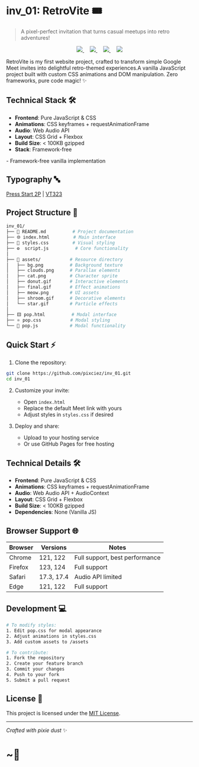 # inv_01:  RetroVite 🎟️ 
> A pixel-perfect invitation that turns casual meetups into retro adventures!

<p align="center">
    <a href="https://github.com/pixciez">
        <img src="https://img.shields.io/badge/First_Project-🎮-4169E1?style=flat&labelColor=1E90FF&logo=github&logoColor=white">
    </a>
    <span>&nbsp;&nbsp;&nbsp;</span>
    <a href="https://invitez.github.io/inv_01/">
        <img src="https://img.shields.io/badge/Try_RetroVite-FF4081?style=flat&labelColor=590084&logo=gamepad&logoColor=white">
    </a>
    <span>&nbsp;&nbsp;&nbsp;</span>
    <a href="https://opensource.org/licenses/MIT">
        <img src="https://img.shields.io/badge/License-MIT-00CC00?style=flat&labelColor=222&logo=open-source-initiative&logoColor=white">
    </a>
    <span>&nbsp;&nbsp;&nbsp;</span>
    <a href="https://github.com/pixciez">
        <img src="https://img.shields.io/badge/Made_with-♥-FF1493?style=flat&labelColor=FF69B4&logo=heart&logoColor=white">
    </a>
</p>


RetroVite is my first website project, crafted to transform simple Google Meet invites into delightful retro-themed experiences.A vanilla JavaScript project built with custom CSS animations and DOM manipulation. Zero frameworks, pure code magic! ✨

## Technical Stack 🛠️
- **Frontend**: Pure JavaScript & CSS
- **Animations**: CSS keyframes + requestAnimationFrame
- **Audio**: Web Audio API
- **Layout**: CSS Grid + Flexbox
- **Build Size**: < 100KB gzipped
- **Stack**: Framework-free


</div>
- Framework-free vanilla implementation

## Typography 🔤
[Press Start 2P](https://fonts.google.com/specimen/Press+Start+2P) | [VT323](https://fonts.google.com/specimen/VT323)

## Project Structure 📂
```bash
inv_01/
├── 📝 README.md          # Project documentation
├── 🌐 index.html         # Main interface
├── 🎨 styles.css         # Visual styling
├── ⚙️  script.js          # Core functionality
│
├── 📁 assets/           # Resource directory
│   ├── bg.png          # Background texture
│   ├── clouds.png      # Parallax elements
│   ├── cat.png         # Character sprite
│   ├── donut.gif       # Interactive elements
│   ├── final.gif       # Effect animations
│   ├── meow.png        # UI assets
│   ├── shroom.gif      # Decorative elements
│   └── star.gif        # Particle effects
│
├── 🟨 pop.html          # Modal interface
├── ⭐ pop.css           # Modal styling
└── 🔧 pop.js            # Modal functionality
```

## Quick Start ⚡
1. Clone the repository:
```bash
git clone https://github.com/pixciez/inv_01.git
cd inv_01
```

2. Customize your invite:
   - Open `index.html`
   - Replace the default Meet link with yours
   - Adjust styles in `styles.css` if desired

3. Deploy and share:
   - Upload to your hosting service
   - Or use GitHub Pages for free hosting

## Technical Details 🛠️
- **Frontend**: Pure JavaScript & CSS
- **Animations**: CSS keyframes + requestAnimationFrame
- **Audio**: Web Audio API + AudioContext
- **Layout**: CSS Grid + Flexbox
- **Build Size**: < 100KB gzipped
- **Dependencies**: None (Vanilla JS)

## Browser Support 🌐
| Browser | Versions    | Notes |
|---------|------------|-------|
| Chrome  | 121, 122   | Full support, best performance |
| Firefox | 123, 124   | Full support |
| Safari  | 17.3, 17.4 | Audio API limited |
| Edge    | 121, 122   | Full support |

## Development 💻
```bash
# To modify styles:
1. Edit pop.css for modal appearance
2. Adjust animations in styles.css
3. Add custom assets to /assets

# To contribute:
1. Fork the repository
2. Create your feature branch
3. Commit your changes
4. Push to your fork
5. Submit a pull request
```

## License 📄
This project is licensed under the [MIT License](https://opensource.org/licenses/MIT).

---

*Crafted with pixie dust* ✨

# ~🌻
